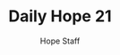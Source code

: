 ---
image: /assets/img/daily-hope-default-artwork.png
title: Daily Hope 21
number: 21
categories:
  - Daily Hope
author: Hope Staff
notes: Daily Hope 21
embed: >-
  <iframe src="https://open.spotify.com/embed/episode/76diuBFTIkn6bMJ60oZ3KG?utm_source=generator" width="400px" height="102px" frameborder=“0" scrolling=“no”></iframe>
---